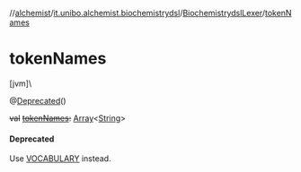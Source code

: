 //[alchemist](../../../index.md)/[it.unibo.alchemist.biochemistrydsl](../index.md)/[BiochemistrydslLexer](index.md)/[tokenNames](token-names.md)

# tokenNames

[jvm]\

@[Deprecated](https://docs.oracle.com/javase/8/docs/api/java/lang/Deprecated.html)()

~~val~~ [~~tokenNames~~](token-names.md)~~:~~ [Array](https://kotlinlang.org/api/latest/jvm/stdlib/kotlin/-array/index.html)<[String](https://docs.oracle.com/javase/8/docs/api/java/lang/String.html)>

#### Deprecated

Use [VOCABULARY](-v-o-c-a-b-u-l-a-r-y.md) instead.
